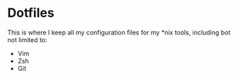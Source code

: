 # Dotfiles
This is where I keep all my configuration files for my *nix tools, including
bot not limited to:
* Vim
* Zsh
* Git
